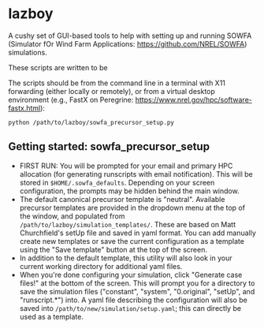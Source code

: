 # lazboy
A cushy set of GUI-based tools to help with setting up and running SOWFA (Simulator fOr Wind Farm Applications: https://github.com/NREL/SOWFA) simulations. 

These scripts are written to be 

The scripts should be from the command line in a terminal with X11 forwarding (either locally or remotely), or from a virtual desktop environment (e.g., FastX on Peregrine: https://www.nrel.gov/hpc/software-fastx.html):
```
python /path/to/lazboy/sowfa_precursor_setup.py
```

## Getting started: sowfa_precursor_setup
* FIRST RUN: You will be prompted for your email and primary HPC allocation (for generating runscripts with email notification). This will be stored in `$HOME/.sowfa_defaults`. Depending on your screen configuration, the prompts may be hidden behind the main window. 
* The default canonical precursor template is "neutral". Available precursor templates are provided in the dropdown menu at the top of the window, and populated from `/path/to/lazboy/simulation_templates/`. These are based on Matt Churchfield's setUp file and saved in yaml format. You can add manually create new templates or save the current configuration as a template using the "Save template" button at the top of the screen.
* In addition to the default template, this utility will also look in your current working directory for additional yaml files.
* When you're done configuring your simulation, click "Generate case files!" at the bottom of the screen. This will prompt you for a directory to save the simulation files ("constant", "system", "0.original", "setUp", and "runscript.*") into. A yaml file describing the configuration will also be saved into `/path/to/new/simulation/setup.yaml`; this can directly be used as a template. 
